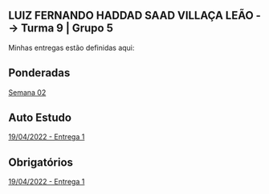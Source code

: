 ## LUIZ FERNANDO HADDAD SAAD VILLAÇA LEÃO --> Turma 9 | Grupo 5
Minhas entregas estão definidas aqui:
## Ponderadas
<a href="https://github.com/LuizFernandoLeao/modulo2/tree/main/02_AUT_EST_ENTREGA/Semana%2002"> Semana 02
</a>
## Auto Estudo
<a href="https://github.com/Intelihub/Template_Aluno/blob/main/02_AUT_EST_ENTREGA/Coloque%20aqui%20as%20entregas%20do%20seu%20auto%20estudo.rtt"> 19/04/2022 - Entrega 1 </a>
## Obrigatórios
<a href="https://github.com/Intelihub/Template_Aluno/blob/main/03_EX_OBRIGATORIOS/Coloque%20aqui%20entregas%20de%20exerc%C3%ADcios%20obrigat%C3%B3rios.rtf"> 19/04/2022 - Entrega 1 </a>
